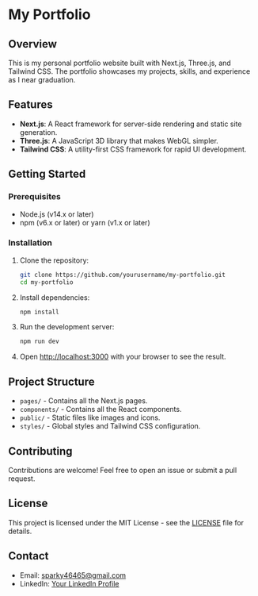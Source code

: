 # My Portfolio

## Overview

This is my personal portfolio website built with Next.js, Three.js, and Tailwind CSS. The portfolio showcases my projects, skills, and experience as I near graduation.

## Features

- **Next.js**: A React framework for server-side rendering and static site generation.
- **Three.js**: A JavaScript 3D library that makes WebGL simpler.
- **Tailwind CSS**: A utility-first CSS framework for rapid UI development.

## Getting Started

### Prerequisites

- Node.js (v14.x or later)
- npm (v6.x or later) or yarn (v1.x or later)

### Installation

1. Clone the repository:
    ```bash
    git clone https://github.com/yourusername/my-portfolio.git
    cd my-portfolio
    ```

2. Install dependencies:
    ```bash
    npm install
    ```

3. Run the development server:
    ```bash
    npm run dev
    ```

4. Open [http://localhost:3000](http://localhost:3000) with your browser to see the result.

## Project Structure

- `pages/` - Contains all the Next.js pages.
- `components/` - Contains all the React components.
- `public/` - Static files like images and icons.
- `styles/` - Global styles and Tailwind CSS configuration.

## Contributing

Contributions are welcome! Feel free to open an issue or submit a pull request.

## License

This project is licensed under the MIT License - see the [LICENSE](LICENSE) file for details.

## Contact

- Email: sparky46465@gmail.com
- LinkedIn: [Your LinkedIn Profile](https://www.linkedin.com/in/yourprofile)
